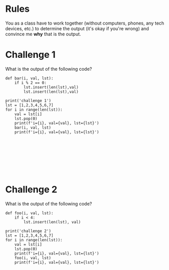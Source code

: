 # Rules
You as a class have to work together
(without computers, phones, any tech devices, etc.)
to determine the output (it's okay if you're wrong)
and convince me **why** that is the output.

# Challenge 1
What is the output of the following code?
```
def bar(i, val, lst):
    if i % 2 == 0:
        lst.insert(len(lst),val)
        lst.insert(len(lst),val)

print('challenge 1')
lst = [1,2,3,4,5,6,7]
for i in range(len(lst)):
    val = lst[i]
    lst.pop(0)
    print(f'i={i}, val={val}, lst={lst}')
    bar(i, val, lst)
    print(f'i={i}, val={val}, lst={lst}')
```
<br><br><br><br><br><br>

# Challenge 2
What is the output of the following code?
```
def foo(i, val, lst):
    if i < 4:
        lst.insert(len(lst), val)

print('challenge 2')
lst = [1,2,3,4,5,6,7]
for i in range(len(lst)):
    val = lst[i]
    lst.pop(0)
    print(f'i={i}, val={val}, lst={lst}')
    foo(i, val, lst)
    print(f'i={i}, val={val}, lst={lst}')
```
